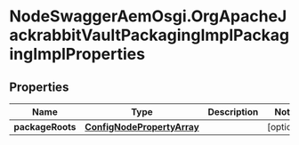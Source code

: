 # NodeSwaggerAemOsgi.OrgApacheJackrabbitVaultPackagingImplPackagingImplProperties

## Properties
Name | Type | Description | Notes
------------ | ------------- | ------------- | -------------
**packageRoots** | [**ConfigNodePropertyArray**](ConfigNodePropertyArray.md) |  | [optional] 


